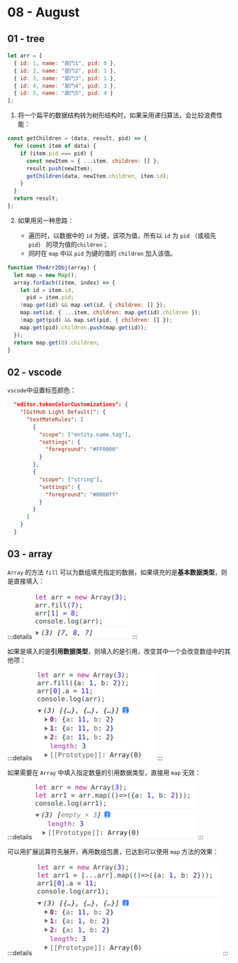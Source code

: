 # 08 - August

## 01 - tree

```js
let arr = [
  { id: 1, name: "部门1", pid: 0 },
  { id: 2, name: "部门2", pid: 1 },
  { id: 3, name: "部门3", pid: 1 },
  { id: 4, name: "部门4", pid: 3 },
  { id: 5, name: "部门5", pid: 4 }
];
```

1. 将一个扁平的数据结构转为树形结构时，如果采用递归算法，会比较浪费性能：

```js
const getChildren = (data, result, pid) => {
  for (const item of data) {
    if (item.pid === pid) {
      const newItem = { ...item, children: [] };
      result.push(newItem);
      getChildren(data, newItem.children, item.id);
    }
  }
  return result;
};
```

2. 如果用另一种思路：

   - 遍历时，以数据中的 `id` 为键，该项为值，所有以 `id` 为 `pid` （或祖先 `pid`） 的项为值的`children`；

   * 同时在 `map` 中以 `pid` 为键的值的 `children` 加入该值。

```js
function theArr2Obj(array) {
  let map = new Map();
  array.forEach((item, index) => {
    let id = item.id,
      pid = item.pid;
    !map.get(id) && map.set(id, { children: [] });
    map.set(id, { ...item, children: map.get(id).children });
    !map.get(pid) && map.set(pid, { children: [] });
    map.get(pid).children.push(map.get(id));
  });
  return map.get(0).children;
}
```

## 02 - vscode

`vscode`中设置标签颜色：

```json
  "editor.tokenColorCustomizations": {
    "[GitHub Light Default]": {
      "textMateRules": [
        {
          "scope": ["entity.name.tag"],
          "settings": {
            "foreground": "#FF0000"
          }
        },
        {
          "scope": ["string"],
          "settings": {
            "foreground": "#0000ff"
          }
        }
      ]
    }
  }
```

## 03 - array

`Array` 的方法 `fill` 可以为数组填充指定的数据，如果填充的是**基本数据类型**，则是直接填入：

:::details
![](/images/2022/08-03-01.png)
:::

如果是填入的是**引用数据类型**，则填入的是引用，改变其中一个会改变数组中的其他项：

:::details
![](/images/2022/08-03-02.png)
:::

如果需要在 `Array` 中填入指定数量的引用数据类型，直接用 `map` 无效：

:::details
![](/images/2022/08-03-03.png)
:::

可以用扩展运算符先展开，再用数组包裹，已达到可以使用 `map` 方法的效果：

:::details
![](/images/2022/08-03-04.png)
:::
